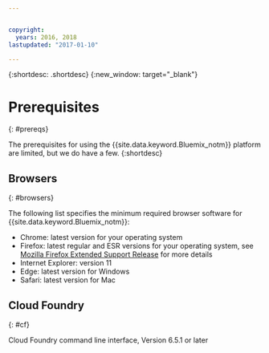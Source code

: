 ```yaml
---


copyright:
  years: 2016, 2018
lastupdated: "2017-01-10"

---
```


{:shortdesc: .shortdesc}
{:new_window: target="_blank"}

# Prerequisites
{: #prereqs}

The prerequisites for using the {{site.data.keyword.Bluemix_notm}} platform are limited, but we do have a few.
{:shortdesc}

## Browsers
{: #browsers}

The following list specifies the minimum required browser software for {{site.data.keyword.Bluemix_notm}}:

 * Chrome: latest version for your operating system
 * Firefox: latest regular and ESR versions for your operating system, see [Mozilla Firefox
Extended Support Release](https://www.mozilla.org/firefox/organizations/) for more details
 * Internet Explorer: version 11
 * Edge: latest version for Windows
 * Safari: latest version for Mac

## Cloud Foundry
{: #cf}

Cloud Foundry command line interface, Version 6.5.1 or later
